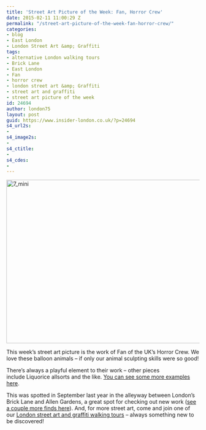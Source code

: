 ```yaml
---
title: 'Street Art Picture of the Week: Fan, Horror Crew'
date: 2015-02-11 11:00:29 Z
permalink: "/street-art-picture-of-the-week-fan-horror-crew/"
categories:
- blog
- East London
- London Street Art &amp; Graffiti
tags:
- alternative London walking tours
- Brick Lane
- East London
- Fan
- horror crew
- london street art &amp; Graffiti
- street art and graffiti
- street art picture of the week
id: 24694
author: london75
layout: post
guid: https://www.insider-london.co.uk/?p=24694
s4_url2s:
- 
s4_image2s:
- 
s4_ctitle:
- 
s4_cdes:
- 
---
```


<img class="aligncenter wp-image-24697 size-full" src="/wp-content/uploads/2015/02/7_mini.jpg" alt="7_mini" width="569" height="427" />

This week&#8217;s street art picture is the work of Fan of the UK&#8217;s Horror Crew. We love these balloon animals &#8211; if only our animal sculpting skills were so good!

There&#8217;s always a playful element to their work &#8211; other pieces include Liquorice allsorts and the like. <a href="http://jenikya.com/blog/2013/09/street-art-fan-horror-crew.html" target="_blank">You can see some more examples here</a>.

This was spotted in September last year in the alleyway between London&#8217;s Brick Lane and Allen Gardens, a great spot for checking out new work (<a href="/street-art-pictures-of-the-week-are-you-ready-for-your-close-up/" target="_blank">see a couple more finds here</a>). And, for more street art, come and join one of our <a href="https://www.insider-london.co.uk/tours/street-art-tour-london/" target="_blank">London street art and graffiti walking tours</a> &#8211; always something new to be discovered!